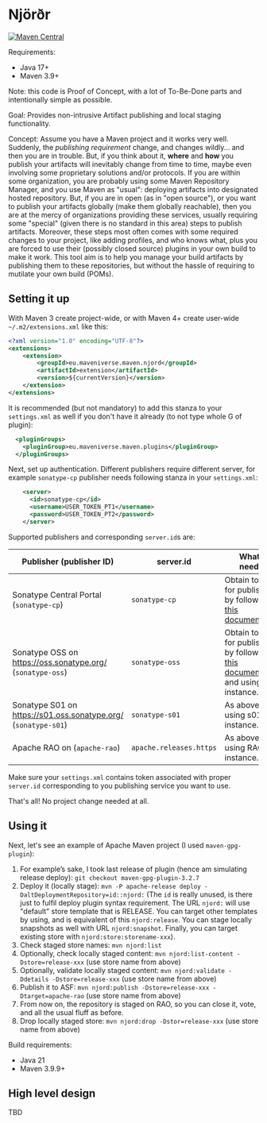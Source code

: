 # Njörðr

[![Maven Central](https://img.shields.io/maven-central/v/eu.maveniverse.maven.njord/extension.svg?label=Maven%20Central)](https://search.maven.org/artifact/eu.maveniverse.maven.njord/extension)

Requirements:
* Java 17+
* Maven 3.9+

Note: this code is Proof of Concept, with a lot of To-Be-Done parts and intentionally simple as possible.

Goal: Provides non-intrusive Artifact publishing and local staging functionality.

Concept: Assume you have a Maven project and it works very well. Suddenly, the _publishing requirement_ change, and 
changes wildly... and then you are in trouble. But, if you think about it, **where** and **how** you publish your 
artifacts will inevitably change from time to time, maybe even involving some proprietary solutions and/or protocols.
If you are within some organization, you are probably using some Maven Repository Manager, and you use Maven as "usual":
deploying artifacts into designated hosted repository. But, if you are in open (as in "open source"), or you want to 
publish your artifacts globally (make them globally reachable), then you are at the mercy of organizations providing 
these services, usually requiring some "special" (given there is no standard in this area) steps to publish artifacts.
Moreover, these steps most often comes with some required changes to your project, like adding profiles, and who knows
what, plus you are forced to use their (possibly closed source) plugins in your own build to make it work.
This tool aim is to help you manage your build artifacts by publishing them to these repositories, but without the
hassle of requiring to mutilate your own build (POMs).

## Setting it up

With Maven 3 create project-wide, or with Maven 4+ create user-wide `~/.m2/extensions.xml` like this:
```xml
<?xml version="1.0" encoding="UTF-8"?>
<extensions>
    <extension>
        <groupId>eu.maveniverse.maven.njord</groupId>
        <artifactId>extension</artifactId>
        <version>${currentVersion}</version>
    </extension>
</extensions>
```

It is recommended (but not mandatory) to add this stanza to your `settings.xml` as well if you don't have it already 
(to not type whole G of plugin):
```xml
  <pluginGroups>
    <pluginGroup>eu.maveniverse.maven.plugins</pluginGroup>
  </pluginGroups>
```

Next, set up authentication. Different publishers require different server, for example `sonatype-cp` publisher
needs following stanza in your `settings.xml`:

```xml
    <server>
      <id>sonatype-cp</id>
      <username>USER_TOKEN_PT1</username>
      <password>USER_TOKEN_PT2</password>
    </server>
```

Supported publishers and corresponding `server.id`s are:

| Publisher (publisher ID)                                        | server.id               | What is needed                                                                                                                               |
|----------------------------------------------------------------|-------------------------|----------------------------------------------------------------------------------------------------------------------------------------------|
| Sonatype Central Portal (`sonatype-cp`)                        | `sonatype-cp`           | Obtain tokens for publishing by following [this documentation](https://central.sonatype.org/publish/generate-portal-token/).                 |
 | Sonatype OSS on https://oss.sonatype.org/ (`sonatype-oss`)     | `sonatype-oss`          | Obtain tokens for publishing by following [this documentation](https://central.sonatype.org/publish/generate-token/) and using OSS instance. |
| Sonatype S01 on https://s01.oss.sonatype.org/ (`sonatype-s01`) | `sonatype-s01`          | As above but using s01 instance.                                                                                                             |
 | Apache RAO on (`apache-rao`)                                   | `apache.releases.https` | As above but using RAO instance.                                                                                                             |

Make sure your `settings.xml` contains token associated with proper `server.id` corresponding to you publishing service you want to use.

That's all! No project change needed at all. 

## Using it

Next, let's see an example of Apache Maven project (I used `maven-gpg-plugin`):

1. For example’s sake, I took last release of plugin (hence am simulating release deploy): `git checkout maven-gpg-plugin-3.2.7`
2. Deploy it (locally stage): `mvn -P apache-release deploy -DaltDeploymentRepository=id::njord:` (The `id` is really unused, is there just to fulfil deploy plugin syntax requirement. The URL `njord:` will use "default" store template that is RELEASE. You can target other templates by using, and is equivalent of this `njord:release`. You can stage locally snapshots as well with URL `njord:snapshot`. Finally, you can target existing store with `njord:store:storename-xxx`).
3. Check staged store names: `mvn njord:list`
4. Optionally, check locally staged content: `mvn njord:list-content -Dstore=release-xxx` (use store name from above)
5. Optionally, validate locally staged content: `mvn njord:validate -Ddetails -Dstore=release-xxx` (use store name from above)
6. Publish it to ASF: `mvn njord:publish -Dstore=release-xxx -Dtarget=apache-rao` (use store name from above)
7. From now on, the repository is staged on RAO, so you can close it, vote, and all the usual fluff as before.
8. Drop locally staged store: `mvn njord:drop -Dstor=release-xxx` (use store name from above)

Build requirements:
* Java 21
* Maven 3.9.9+

## High level design

TBD
